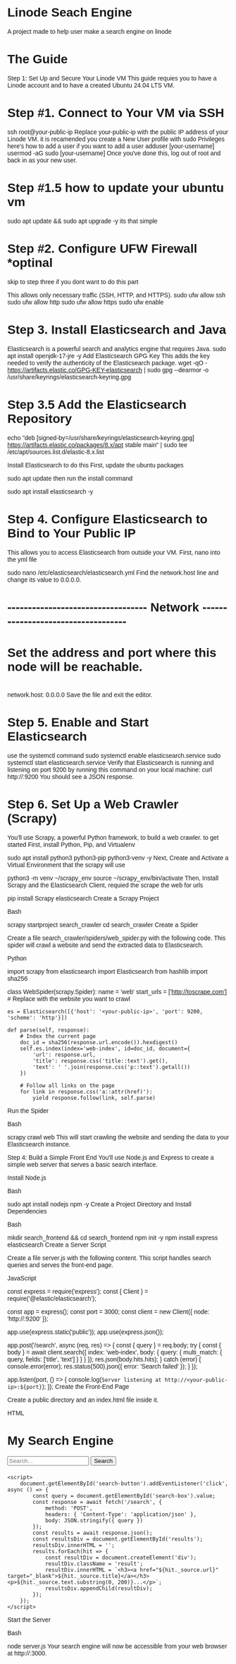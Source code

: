 # Linode Seach Engine
A project made to help user make a search engine on linode
# The Guide
Step 1: Set Up and Secure Your Linode VM
This guide requies you to have a Linode account and to have a created Ubuntu 24.04 LTS VM.
# Step #1. Connect to Your VM via SSH
ssh root@your-public-ip
Replace your-public-ip with the public IP address of your Linode VM.
it is recamended you create a New User profile with sudo Privileges
here's how to add a user if you want to add a user 
adduser [your-username]
usermod -aG sudo [your-username]
Once you've done this, log out of root and back in as your new user.

# Step #1.5 how to update your ubuntu vm
sudo apt update && sudo apt upgrade -y
its that simple

# Step #2. Configure UFW Firewall *optinal 

skip to step three if you dont want to do this part

This allows only necessary traffic (SSH, HTTP, and HTTPS).
sudo ufw allow ssh
sudo ufw allow http
sudo ufw allow https
sudo ufw enable

# Step 3. Install Elasticsearch and Java
Elasticsearch is a powerful search and analytics engine that requires Java.
sudo apt install openjdk-17-jre -y
Add Elasticsearch GPG Key
This adds the key needed to verify the authenticity of the Elasticsearch package.
wget -qO - https://artifacts.elastic.co/GPG-KEY-elasticsearch | sudo gpg --dearmor -o /usr/share/keyrings/elasticsearch-keyring.gpg

# Step 3.5 Add the Elasticsearch Repository
echo "deb [signed-by=/usr/share/keyrings/elasticsearch-keyring.gpg] https://artifacts.elastic.co/packages/8.x/apt stable main" | sudo tee /etc/apt/sources.list.d/elastic-8.x.list

Install Elasticsearch
to do this First, update the ubuntu packages

sudo apt update
then run the install command

sudo apt install elasticsearch -y

# Step 4. Configure Elasticsearch to Bind to Your Public IP

This allows you to access Elasticsearch from outside your VM.
First, nano into the yml file

sudo nano /etc/elasticsearch/elasticsearch.yml
Find the network.host line and change its value to 0.0.0.0.

# ---------------------------------- Network -----------------------------------
#
# Set the address and port where this node will be reachable.
#
network.host: 0.0.0.0
Save the file and exit the editor.
 
# Step 5. Enable and Start Elasticsearch
use the systemctl command
sudo systemctl enable elasticsearch.service
sudo systemctl start elasticsearch.service
Verify that Elasticsearch is running and listening on port 9200 by running this command on your local machine:
curl http://<your-public-ip>:9200
You should see a JSON response.

# Step 6. Set Up a Web Crawler (Scrapy)
You'll use Scrapy, a powerful Python framework, to build a web crawler.
to get started First, install Python, Pip, and Virtualenv

sudo apt install python3 python3-pip python3-venv -y
Next, Create and Activate a Virtual Environment that the scrapy will use

python3 -m venv ~/scrapy_env
source ~/scrapy_env/bin/activate
Then, Install Scrapy and the Elasticsearch Client, requied the scrape the web for urls

pip install Scrapy elasticsearch
Create a Scrapy Project

Bash

scrapy startproject search_crawler
cd search_crawler
Create a Spider

Create a file search_crawler/spiders/web_spider.py with the following code. This spider will crawl a website and send the extracted data to Elasticsearch.

Python

import scrapy
from elasticsearch import Elasticsearch
from hashlib import sha256

class WebSpider(scrapy.Spider):
    name = 'web'
    start_urls = ['http://toscrape.com']  # Replace with the website you want to crawl

    es = Elasticsearch([{'host': '<your-public-ip>', 'port': 9200, 'scheme': 'http'}])

    def parse(self, response):
        # Index the current page
        doc_id = sha256(response.url.encode()).hexdigest()
        self.es.index(index='web-index', id=doc_id, document={
            'url': response.url,
            'title': response.css('title::text').get(),
            'text': ' '.join(response.css('p::text').getall())
        })

        # Follow all links on the page
        for link in response.css('a::attr(href)'):
            yield response.follow(link, self.parse)
Run the Spider

Bash

scrapy crawl web
This will start crawling the website and sending the data to your Elasticsearch instance.

Step 4: Build a Simple Front End
You'll use Node.js and Express to create a simple web server that serves a basic search interface.

Install Node.js

Bash

sudo apt install nodejs npm -y
Create a Project Directory and Install Dependencies

Bash

mkdir search_frontend && cd search_frontend
npm init -y
npm install express elasticsearch
Create a Server Script

Create a file server.js with the following content. This script handles search queries and serves the front-end page.

JavaScript

const express = require('express');
const { Client } = require('@elastic/elasticsearch');

const app = express();
const port = 3000;
const client = new Client({ node: 'http://<your-public-ip>:9200' });

app.use(express.static('public'));
app.use(express.json());

app.post('/search', async (req, res) => {
    const { query } = req.body;
    try {
        const { body } = await client.search({
            index: 'web-index',
            body: {
                query: {
                    multi_match: {
                        query,
                        fields: ['title', 'text']
                    }
                }
            }
        });
        res.json(body.hits.hits);
    } catch (error) {
        console.error(error);
        res.status(500).json({ error: 'Search failed' });
    }
});

app.listen(port, () => {
    console.log(`Server listening at http://<your-public-ip>:${port}`);
});
Create the Front-End Page

Create a public directory and an index.html file inside it.

HTML

<!DOCTYPE html>
<html lang="en">
<head>
    <meta charset="UTF-8">
    <title>Simple Search Engine</title>
    <style>
        body { font-family: sans-serif; padding: 20px; }
        #results { margin-top: 20px; }
        .result { border: 1px solid #ccc; padding: 10px; margin-bottom: 10px; border-radius: 8px; }
        .result h3 { margin-top: 0; }
    </style>
</head>
<body>
    <h1>My Search Engine</h1>
    <input type="text" id="search-box" placeholder="Search...">
    <button id="search-button">Search</button>
    <div id="results"></div>

    <script>
        document.getElementById('search-button').addEventListener('click', async () => {
            const query = document.getElementById('search-box').value;
            const response = await fetch('/search', {
                method: 'POST',
                headers: { 'Content-Type': 'application/json' },
                body: JSON.stringify({ query })
            });
            const results = await response.json();
            const resultsDiv = document.getElementById('results');
            resultsDiv.innerHTML = '';
            results.forEach(hit => {
                const resultDiv = document.createElement('div');
                resultDiv.className = 'result';
                resultDiv.innerHTML = `<h3><a href="${hit._source.url}" target="_blank">${hit._source.title}</a></h3><p>${hit._source.text.substring(0, 200)}...</p>`;
                resultsDiv.appendChild(resultDiv);
            });
        });
    </script>
</body>
</html>
Start the Server

Bash

node server.js
Your search engine will now be accessible from your web browser at http://<your-public-ip>:3000.
